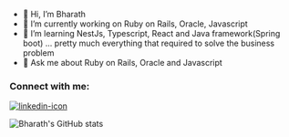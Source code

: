 
- 👋 Hi, I’m Bharath
- 🔭 I’m currently working on Ruby on Rails, Oracle, Javascript
- 🌱 I’m learning NestJs, Typescript, React and Java framework(Spring boot) ... pretty much everything that required to solve the business problem 
- 💬 Ask me about Ruby on Rails, Oracle and Javascript


<h3 align="left">Connect with me:</h3>
<p align="left">
    <a href="https://www.linkedin.com/in/bharath-in/" target="blank"><img align="center" src="https://img.shields.io/badge/LinkedIn-0077B5?style=for-the-badge&logo=linkedin&logoColor=white" alt="linkedin-icon"  /></a>
</p>

![Bharath's GitHub stats](https://github-readme-stats.vercel.app/api?username=Bharath19&show_icons=true&include_all_commits=true&theme=dark)

